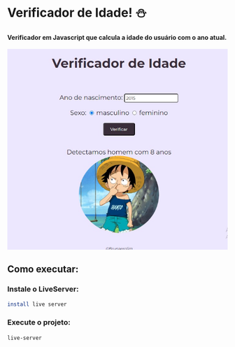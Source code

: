 # Verificador de Idade! :snowman:

#### Verificador em Javascript que calcula a idade do usuário com o ano atual. 
<img src="assets/foto.jpg">


## Como executar:

### Instale o LiveServer:

```bash
install live server
```

### Execute o projeto:

```bash
live-server
```
